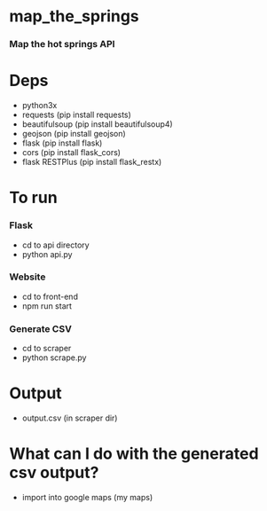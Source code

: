 # map_the_springs
### Map the hot springs API

# Deps
* python3x
* requests (pip install requests)
* beautifulsoup (pip install beautifulsoup4)
* geojson (pip install geojson)
* flask (pip install flask)
* cors (pip install flask_cors)
* flask RESTPlus (pip install flask_restx)

# To run

### Flask
* cd to api directory
* python api.py

### Website
* cd to front-end
* npm run start

### Generate CSV
* cd to scraper
* python scrape.py

# Output
* output.csv (in scraper dir)

# What can I do with the generated csv output?
* import into google maps (my maps)
